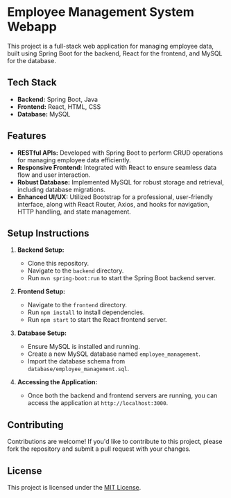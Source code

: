 # Employee Management System Webapp

This project is a full-stack web application for managing employee data, built using Spring Boot for the backend, React for the frontend, and MySQL for the database.

## Tech Stack

- **Backend:** Spring Boot, Java
- **Frontend:** React, HTML, CSS
- **Database:** MySQL

## Features

- **RESTful APIs:** Developed with Spring Boot to perform CRUD operations for managing employee data efficiently.
- **Responsive Frontend:** Integrated with React to ensure seamless data flow and user interaction.
- **Robust Database:** Implemented MySQL for robust storage and retrieval, including database migrations.
- **Enhanced UI/UX:** Utilized Bootstrap for a professional, user-friendly interface, along with React Router, Axios, and hooks for navigation, HTTP handling, and state management.

## Setup Instructions

1. **Backend Setup:**
   - Clone this repository.
   - Navigate to the `backend` directory.
   - Run `mvn spring-boot:run` to start the Spring Boot backend server.

2. **Frontend Setup:**
   - Navigate to the `frontend` directory.
   - Run `npm install` to install dependencies.
   - Run `npm start` to start the React frontend server.

3. **Database Setup:**
   - Ensure MySQL is installed and running.
   - Create a new MySQL database named `employee_management`.
   - Import the database schema from `database/employee_management.sql`.

4. **Accessing the Application:**
   - Once both the backend and frontend servers are running, you can access the application at `http://localhost:3000`.

## Contributing

Contributions are welcome! If you'd like to contribute to this project, please fork the repository and submit a pull request with your changes.

## License

This project is licensed under the [MIT License](LICENSE).
